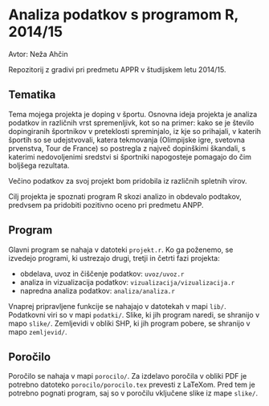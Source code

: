 # Analiza podatkov s programom R, 2014/15

Avtor: Neža Ahčin

Repozitorij z gradivi pri predmetu APPR v študijskem letu 2014/15.

## Tematika

Tema mojega projekta je doping v športu. Osnovna ideja projekta je analiza podatkov in različnih vrst spremenljivk, kot so na primer: kako se je število dopingiranih športnikov v preteklosti spreminjalo, iz kje so prihajali, v katerih športih so se udejstvovali, katera tekmovanja (Olimpijske igre, svetovna prvenstva, Tour de France) so postregla z največ dopinškimi škandali, s katerimi nedovoljenimi sredstvi si športniki napogosteje pomagajo do čim boljšega rezultata.

Večino podatkov za svoj projekt bom pridobila iz različnih spletnih virov.

Cilj projekta je spoznati program R skozi analizo in obdevalo podtakov, predvsem pa pridobiti pozitivno oceno pri predmetu ANPP.

## Program

Glavni program se nahaja v datoteki `projekt.r`. Ko ga poženemo, se izvedejo
programi, ki ustrezajo drugi, tretji in četrti fazi projekta:

* obdelava, uvoz in čiščenje podatkov: `uvoz/uvoz.r`
* analiza in vizualizacija podatkov: `vizualizacija/vizualizacija.r`
* napredna analiza podatkov: `analiza/analiza.r`

Vnaprej pripravljene funkcije se nahajajo v datotekah v mapi `lib/`. Podatkovni
viri so v mapi `podatki/`. Slike, ki jih program naredi, se shranijo v mapo
`slike/`. Zemljevidi v obliki SHP, ki jih program pobere, se shranijo v mapo
`zemljevid/`.

## Poročilo

Poročilo se nahaja v mapi `porocilo/`. Za izdelavo poročila v obliki PDF je
potrebno datoteko `porocilo/porocilo.tex` prevesti z LaTeXom. Pred tem je
potrebno pognati program, saj so v poročilu vključene slike iz mape `slike/`.
